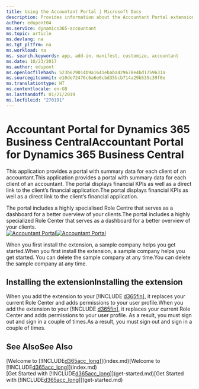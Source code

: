 ```yaml
---
title: Using the Accountant Portal | Microsoft Docs
description: Provides information about the Accountant Portal extension.
author: edupont04
ms.service: dynamics365-accountant
ms.topic: article
ms.devlang: na
ms.tgt_pltfrm: na
ms.workload: na
ms. search.keywords: app, add-in, manifest, customize, accountant
ms.date: 10/23/2017
ms.author: edupont
ms.openlocfilehash: 523b629014b9a1641ebaba429678e4bd1759631a
ms.sourcegitcommit: e10de72476c6a6e0cbd35bcb714a29b535c39f0e
ms.translationtype: HT
ms.contentlocale: en-GB
ms.lasthandoff: 01/21/2019
ms.locfileid: "270191"
---
```

# <a name="accountant-portal-for-dynamics-365-business-central"></a><span data-ttu-id="c7b09-103">Accountant Portal for Dynamics 365 Business Central</span><span class="sxs-lookup"><span data-stu-id="c7b09-103">Accountant Portal for Dynamics 365 Business Central</span></span>
<span data-ttu-id="c7b09-104">This application provides a portal with summary data for each client of an accountant.</span><span class="sxs-lookup"><span data-stu-id="c7b09-104">This application provides a portal with summary data for each client of an accountant.</span></span> <span data-ttu-id="c7b09-105">The portal displays financial KPIs as well as a direct link to the client’s financial application.</span><span class="sxs-lookup"><span data-stu-id="c7b09-105">The portal displays financial KPIs as well as a direct link to the client’s financial application.</span></span>  

<span data-ttu-id="c7b09-106">The portal includes a highly specialised Role Centre that serves as a dashboard for a better overview of your clients.</span><span class="sxs-lookup"><span data-stu-id="c7b09-106">The portal includes a highly specialized Role Center that serves as a dashboard for a better overview of your clients.</span></span>  
<span data-ttu-id="c7b09-107">[![Accountant Portal](./media/accountant-get-started/accountant-dashboard.png)](https://go.microsoft.com/fwlink/?linkid=851257)</span><span class="sxs-lookup"><span data-stu-id="c7b09-107">[![Accountant Portal](./media/accountant-get-started/accountant-dashboard.png)](https://go.microsoft.com/fwlink/?linkid=851257)</span></span>

<span data-ttu-id="c7b09-108">When you first install the extension, a sample company helps you get started.</span><span class="sxs-lookup"><span data-stu-id="c7b09-108">When you first install the extension, a sample company helps you get started.</span></span> <span data-ttu-id="c7b09-109">You can delete the sample company at any time.</span><span class="sxs-lookup"><span data-stu-id="c7b09-109">You can delete the sample company at any time.</span></span>  

## <a name="installing-the-extension"></a><span data-ttu-id="c7b09-110">Installing the extension</span><span class="sxs-lookup"><span data-stu-id="c7b09-110">Installing the extension</span></span>
<span data-ttu-id="c7b09-111">When you add the extension to your [!INCLUDE [d365fin](includes/d365fin_md.md)], it replaces your current Role Center and adds permissions to your user profile.</span><span class="sxs-lookup"><span data-stu-id="c7b09-111">When you add the extension to your [!INCLUDE [d365fin](includes/d365fin_md.md)], it replaces your current Role Center and adds permissions to your user profile.</span></span> <span data-ttu-id="c7b09-112">As a result, you must sign out and sign in a couple of times.</span><span class="sxs-lookup"><span data-stu-id="c7b09-112">As a result, you must sign out and sign in a couple of times.</span></span>  

## <a name="see-also"></a><span data-ttu-id="c7b09-113">See Also</span><span class="sxs-lookup"><span data-stu-id="c7b09-113">See Also</span></span>
<span data-ttu-id="c7b09-114">[Welcome to [!INCLUDE[d365acc_long](includes/d365acc_long_md.md)]](index.md)</span><span class="sxs-lookup"><span data-stu-id="c7b09-114">[Welcome to [!INCLUDE[d365acc_long](includes/d365acc_long_md.md)]](index.md)</span></span>  
<span data-ttu-id="c7b09-115">[Get Started with [!INCLUDE[d365acc_long](includes/d365acc_long_md.md)]](get-started.md)</span><span class="sxs-lookup"><span data-stu-id="c7b09-115">[Get Started with [!INCLUDE[d365acc_long](includes/d365acc_long_md.md)]](get-started.md)</span></span>  
